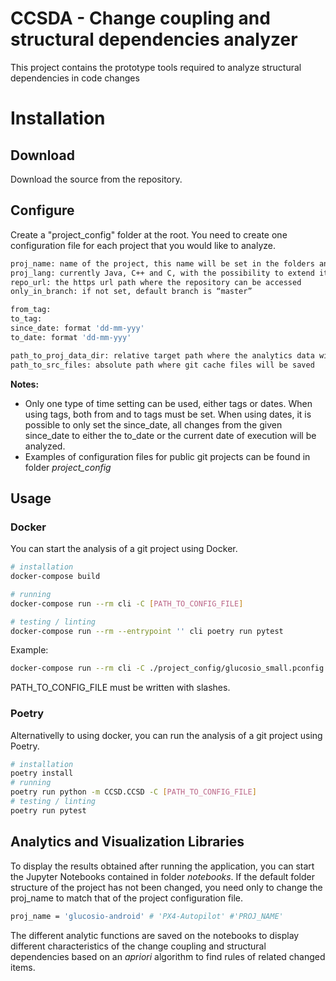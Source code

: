 # CCSDA - Change coupling and structural dependencies analyzer
This project contains the prototype tools required to analyze structural dependencies in code changes


# Installation

## Download 
Download the source from the repository. 

## Configure
Create a "project_config" folder at the root.
You need to create one configuration file for each project that you would like to analyze.

```bash
proj_name: name of the project, this name will be set in the folders and saved databases.
proj_lang: currently Java, C++ and C, with the possibility to extend it to other languages.
repo_url: the https url path where the repository can be accessed
only_in_branch: if not set, default branch is “master”

from_tag:
to_tag:
since_date: format 'dd-mm-yyy'
to_date: format 'dd-mm-yyy'

path_to_proj_data_dir: relative target path where the analytics data will be saved
path_to_src_files: absolute path where git cache files will be saved
```

**Notes:** 
- Only one type of time setting can be used, either tags or dates. When using tags, both from and to tags must be set. When using dates, it is possible to only set the since_date, all changes from the given since_date to either the to_date or the current date of execution will be analyzed.
- Examples of configuration files for public git projects can be found in folder *project_config*



## Usage

### Docker
You can start the analysis of a git project using Docker.

```bash
# installation
docker-compose build

# running
docker-compose run --rm cli -C [PATH_TO_CONFIG_FILE]

# testing / linting
docker-compose run --rm --entrypoint '' cli poetry run pytest
```
Example:
```bash
docker-compose run --rm cli -C ./project_config/glucosio_small.pconfig
```
PATH_TO_CONFIG_FILE must be written with slashes.

### Poetry
Alternativelly to using docker, you can run the analysis of a git project using Poetry.

```bash
# installation
poetry install
# running
poetry run python -m CCSD.CCSD -C [PATH_TO_CONFIG_FILE]
# testing / linting
poetry run pytest
```

## Analytics and Visualization Libraries

To display the results obtained after running the application, you can start the Jupyter Notebooks contained in folder *notebooks*.
If the default folder structure of the project has not been changed, you need only to change the proj_name to match that of the project configuration file.

```bash
proj_name = 'glucosio-android' # 'PX4-Autopilot' #'PROJ_NAME'
```

The different analytic functions are saved on the notebooks to display different characteristics of the change coupling and structural dependencies based on an *apriori* algorithm to find rules of related changed items. 
